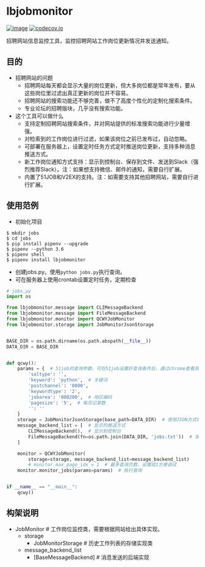 lbjobmonitor
==========

[![image](https://secure.travis-ci.org/vicalloy/django-lb-workflow.svg?branch=master)](http://travis-ci.org/vicalloy/django-lb-workflow)
[![codecov.io](https://codecov.io/github/vicalloy/lbjobmonitor/coverage.svg?branch=master)](https://codecov.io/github/vicalloy/lbjobmonitor)

招聘网站信息监控工具，监控招聘网站工作岗位更新情况并发送通知。

## 目的

- 招聘网站的问题
	- 招聘网站每天都会显示大量的岗位更新，但大多岗位都是常年发布，要从这些岗位里过滤出真正更新的岗位并不容易。
	- 招聘网站的搜索功能还不够完善，做不了高度个性化的定制化搜索条件。
	- 专业论坛的招聘版块，几乎没有搜索功能。
- 这个工具可以做什么
	- 支持定制招聘网站搜索条件，并对网站提供的标准搜索功能进行少量增强。
	- 对检索到的工作岗位进行过滤，如果该岗位之前已发布过，自动忽略。
	- 可部署在服务器上，设置定时任务方式定时推送岗位更新，支持多种消息推送方式。
	- 新工作岗位通知方式支持：显示到控制台、保存到文件、发送到Slack（强烈推荐Slack）。注：如果想支持微信、邮件的通知，需要自行扩展。
	- 内置了51JOB和V2EX的支持。注：如需要支持其他招聘网站，需要自行进行扩展。

## 使用范例

- 初始化项目

```
$ mkdir jobs
$ cd jobs
$ pip install pipenv --upgrade
$ pipenv --python 3.6
$ pipenv shell
$ pipenv install lbjobmonitor
```


- 创建jobs.py。使用`python jobs.py`执行查询。
- 可在服务器上使用crontab设置定时任务，定期检查

```python
# jobs.py
import os

from lbjobmonitor.message import CLIMessageBackend
from lbjobmonitor.message import FileMessageBackend
from lbjobmonitor.monitor import QCWYJobMonitor
from lbjobmonitor.storage import JobMonitorJsonStorage


BASE_DIR = os.path.dirname(os.path.abspath(__file__))
DATA_DIR = BASE_DIR


def qcwy():
    params = {  # 51job的查询参数，可在51job设置好查询条件后，通过chrome查看具体参数。
        'saltype': '',
        'keyword': 'python',  # 关键词
        'postchannel': '0000',
        'keywordtype': '2',
        'jobarea': '080200',  # 地区编码
        'pagesize': '5',  # 每页记录数
        '': ''
    }
    storage = JobMonitorJsonStorage(base_path=DATA_DIR)  # 使用JSON方式将工作列表保存到当前目录
    message_backend_list = [  # 显示的推送方式
        CLIMessageBackend(),  # 显示到控制台
        FileMessageBackend(fn=os.path.join(DATA_DIR, 'jobs.txt'))  # 保存到文件
    ]

    monitor = QCWYJobMonitor(
        storage=storage, message_backend_list=message_backend_list)
		# monitor.max_page_idx = 1  # 最多查询页数，设置成1方便调试
    monitor.monitor_jobs(params=params)  # 执行查询


if __name__ == "__main__":
    qcwy()
```

## 构架说明

- JobMonitor # 工作岗位监控类，需要根据网站给出具体实现。
	- storage
		- JobMonitorStorage  # 历史工作列表的存储实现类 
	- message_backend_list
		- [BaseMessageBackend]  # 消息发送的后端实现
